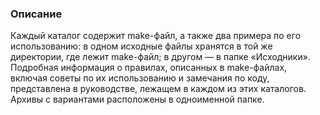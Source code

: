 ### Описание

Каждый каталог содержит make-файл, а также два примера по его использованию: в одном исходные файлы хранятся в той же директории, где лежит make-файл; в другом — в папке «Исходники». Подробная информация о правилах, описанных в make-файлах, включая советы по их использованию и замечания по коду, представлена в руководстве, лежащем в каждом из этих каталогов. Архивы с вариантами расположены в одноименной папке.
